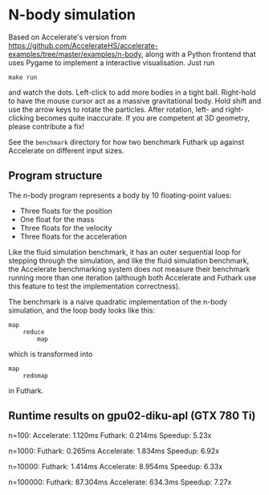 # N-body simulation

Based on Accelerate's version from
https://github.com/AccelerateHS/accelerate-examples/tree/master/examples/n-body,
along with a Python frontend that uses Pygame to implement a
interactive visualisation.  Just run

    make run

and watch the dots.  Left-click to add more bodies in a tight ball.
Right-hold to have the mouse cursor act as a massive gravitational
body.  Hold shift and use the arrow keys to rotate the particles.
After rotation, left- and right-clicking becomes quite inaccurate.  If
you are competent at 3D geometry, please contribute a fix!

See the `benchmark` directory for how two benchmark Futhark up against
Accelerate on different input sizes.


## Program structure

The n-body program represents a body by 10 floating-point values:

  + Three floats for the position
  + One float for the mass
  + Three floats for the velocity
  + Three floats for the acceleration

Like the fluid simulation benchmark, it has an outer sequential loop for
stepping through the simulation, and like the fluid simulation benchmark, the
Accelerate benchmarking system does not measure their benchmark running more
than one iteration (although both Accelerate and Futhark use this feature to
test the implementation correctness).

The benchmark is a naive quadratic implementation of the n-body simulation, and
the loop body looks like this:

```
map
    reduce
        map
```

which is transformed into

```
map
    redomap
```

in Futhark.

## Runtime results on gpu02-diku-apl (GTX 780 Ti)

  n=100:
    Accelerate: 1.120ms
    Futhark:    0.214ms
    Speedup:     5.23x

  n=1000:
    Futhark:    0.265ms
    Accelerate: 1.834ms
    Speedup:     6.92x

  n=10000:
    Futhark:    1.414ms
    Accelerate: 8.954ms
    Speedup:    6.33x

  n=100000:
    Futhark:    87.304ms
    Accelerate: 634.3ms
    Speedup:    7.27x
